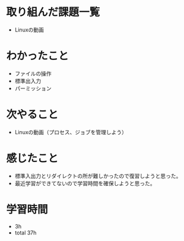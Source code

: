 # 取り組んだ課題一覧
- Linuxの動画

# わかったこと
- ファイルの操作
- 標準出入力
- パーミッション

# 次やること
- Linuxの動画（プロセス、ジョブを管理しよう）

# 感じたこと
- 標準入出力とリダイレクトの所が難しかったので復習しようと思った。
- 最近学習ができてないので学習時間を確保しようと思った。
  
# 学習時間
- 3h
- total 37h


